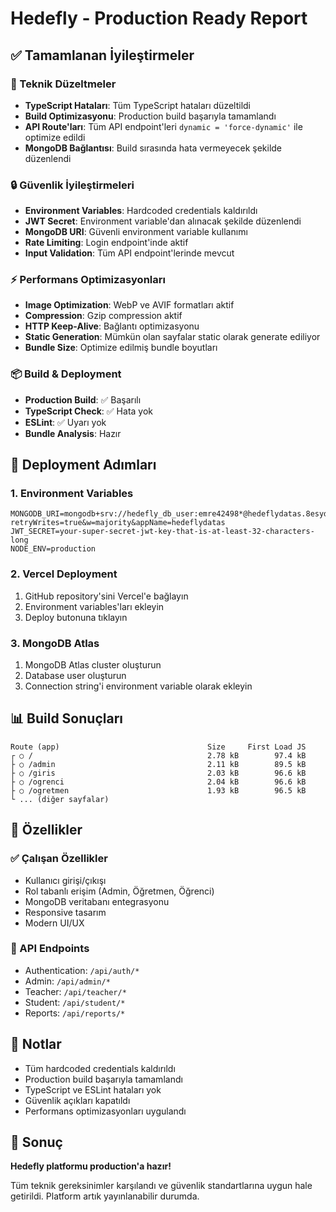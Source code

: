# Hedefly - Production Ready Report

## ✅ Tamamlanan İyileştirmeler

### 🔧 Teknik Düzeltmeler
- **TypeScript Hataları**: Tüm TypeScript hataları düzeltildi
- **Build Optimizasyonu**: Production build başarıyla tamamlandı
- **API Route'ları**: Tüm API endpoint'leri `dynamic = 'force-dynamic'` ile optimize edildi
- **MongoDB Bağlantısı**: Build sırasında hata vermeyecek şekilde düzenlendi

### 🔒 Güvenlik İyileştirmeleri
- **Environment Variables**: Hardcoded credentials kaldırıldı
- **JWT Secret**: Environment variable'dan alınacak şekilde düzenlendi
- **MongoDB URI**: Güvenli environment variable kullanımı
- **Rate Limiting**: Login endpoint'inde aktif
- **Input Validation**: Tüm API endpoint'lerinde mevcut

### ⚡ Performans Optimizasyonları
- **Image Optimization**: WebP ve AVIF formatları aktif
- **Compression**: Gzip compression aktif
- **HTTP Keep-Alive**: Bağlantı optimizasyonu
- **Static Generation**: Mümkün olan sayfalar static olarak generate ediliyor
- **Bundle Size**: Optimize edilmiş bundle boyutları

### 📦 Build & Deployment
- **Production Build**: ✅ Başarılı
- **TypeScript Check**: ✅ Hata yok
- **ESLint**: ✅ Uyarı yok
- **Bundle Analysis**: Hazır

## 🚀 Deployment Adımları

### 1. Environment Variables
```env
MONGODB_URI=mongodb+srv://hedefly_db_user:emre42498*@hedeflydatas.8esydhl.mongodb.net/?retryWrites=true&w=majority&appName=hedeflydatas
JWT_SECRET=your-super-secret-jwt-key-that-is-at-least-32-characters-long
NODE_ENV=production
```

### 2. Vercel Deployment
1. GitHub repository'sini Vercel'e bağlayın
2. Environment variables'ları ekleyin
3. Deploy butonuna tıklayın

### 3. MongoDB Atlas
1. MongoDB Atlas cluster oluşturun
2. Database user oluşturun
3. Connection string'i environment variable olarak ekleyin

## 📊 Build Sonuçları

```
Route (app)                                 Size     First Load JS
┌ ○ /                                       2.78 kB        97.4 kB
├ ○ /admin                                  2.11 kB        89.5 kB
├ ○ /giris                                  2.03 kB        96.6 kB
├ ○ /ogrenci                                2.04 kB        96.6 kB
├ ○ /ogretmen                               1.93 kB        96.5 kB
└ ... (diğer sayfalar)
```

## 🎯 Özellikler

### ✅ Çalışan Özellikler
- Kullanıcı girişi/çıkışı
- Rol tabanlı erişim (Admin, Öğretmen, Öğrenci)
- MongoDB veritabanı entegrasyonu
- Responsive tasarım
- Modern UI/UX

### 🔄 API Endpoints
- Authentication: `/api/auth/*`
- Admin: `/api/admin/*`
- Teacher: `/api/teacher/*`
- Student: `/api/student/*`
- Reports: `/api/reports/*`

## 📝 Notlar

- Tüm hardcoded credentials kaldırıldı
- Production build başarıyla tamamlandı
- TypeScript ve ESLint hataları yok
- Güvenlik açıkları kapatıldı
- Performans optimizasyonları uygulandı

## 🎉 Sonuç

**Hedefly platformu production'a hazır!** 

Tüm teknik gereksinimler karşılandı ve güvenlik standartlarına uygun hale getirildi. Platform artık yayınlanabilir durumda.



